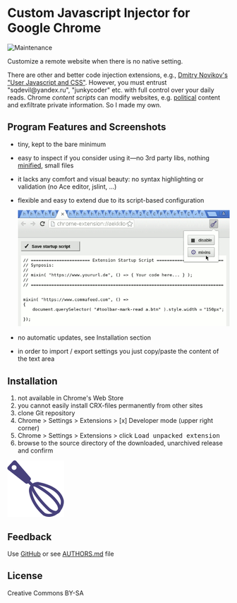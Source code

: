 # Custom Javascript Injector for Google Chrome

![Maintenance](https://img.shields.io/maintenance/yes/2018.svg)

Customize a remote website when there is no native setting.

There are other and better code injection extensions, e.g.,
[Dmitry Novikov's "User Javascript and CSS"](https://chrome.google.com/webstore/detail/user-javascript-and-css/nbhcbdghjpllgmfilhnhkllmkecfmpld?hl=en-US).
However, you must entrust "sqdevil<span></span>@yandex.ru", "junkycoder" etc. with full control over your daily reads. 
Chrome _content scripts_ can modify websites, e.g. [political](https://chrome.google.com/webstore/search/politics%20OR%20political%20OR%20activist%20OR%20activisim?hl=en&_category=extensions) content and exfiltrate private information. So I made my own.


## Program Features and Screenshots

- tiny, kept to the bare minimum
- easy to inspect if you consider using it—no 3rd party libs, nothing [minified](https://en.wikipedia.org/wiki/Minification_(programming)), small files
- it lacks any comfort and visual beauty: no syntax highlighting or validation (no Ace editor, jslint, ...)
- flexible and easy to extend due to its script-based configuration

  ![Screenshot](image/screenshot-20180525.png)
  
- no automatic updates, see Installation section
- in order to import / export settings you just copy/paste the content of the text area


## Installation

1. not available in Chrome's Web Store
2. you cannot easily install CRX-files permanently from other sites
3. clone Git repository
4. Chrome > Settings > Extensions > [x] Developer mode (upper right corner)
5. Chrome > Settings > Extensions > click <kbd>Load unpacked extension</kbd> 
6. browse to the source directory of the downloaded, unarchived release and confirm

![Logo](image/icon128.png)


## Feedback

Use [GitHub](https://github.com/andre-st/chrome-inject/issues) or see [AUTHORS.md](AUTHORS.md) file


## License

Creative Commons BY-SA

